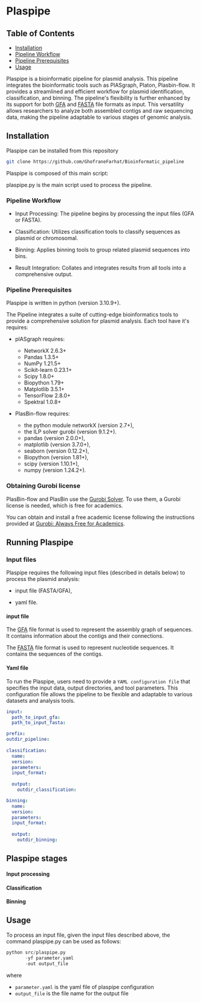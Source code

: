 # Plaspipe

## Table of Contents
- [Installation](#installation)
- [Pipeline Workflow](#PipelineWorkflow)
- [Pipeline Prerequisites](#PipelinePrerequisites)
- [Usage](#Usage)


Plaspipe is a bioinformatic pipeline for plasmid analysis. This pipeline integrates the bioinformatic tools such as PlASgraph, Platon, Plasbin-flow. It provides a streamlined and efficient workflow for plasmid identification, classification, and binning. The pipeline's flexibility is further enhanced by its support for both [GFA](https://gfa-spec.github.io/GFA-spec/) and [FASTA](https://zhanggroup.org/FASTA/) file formats as input. This versatility allows researchers to analyze both assembled contigs and raw sequencing data, making the pipeline adaptable to various stages of genomic analysis.

## Installation

Plaspipe can be installed from this repository 

```bash
git clone https://github.com/GhofraneFarhat/Bioinformatic_pipeline
```

Plaspipe is composed of this main script:

plaspipe.py is the main script used to process the pipeline.


### Pipeline Workflow

- Input Processing: The pipeline begins by processing the input files (GFA or FASTA).

- Classification: Utilizes classification tools to classify sequences as plasmid or chromosomal.

- Binning: Applies binning tools to group related plasmid sequences into bins.

- Result Integration: Collates and integrates results from all tools into a comprehensive output.

### Pipeline Prerequisites

Plaspipe is written in python (version 3.10.9+).

The Pipeline integrates a suite of cutting-edge bioinformatics tools to provide a comprehensive solution for plasmid analysis. Each tool have it's requires:


- plASgraph requires:
    - NetworkX 2.6.3+
    - Pandas 1.3.5+
    - NumPy 1.21.5+
    - Scikit-learn 0.23.1+
    - Scipy 1.8.0+
    - Biopython 1.79+
    - Matplotlib 3.5.1+
    - TensorFlow 2.8.0+
    - Spektral 1.0.8+

- PlasBin-flow requires:
    - the python module networkX (version 2.7+),
    - the ILP solver gurobi (version 9.1.2+).
    - pandas (version 2.0.0+),
    - matplotlib (version 3.7.0+),
    - seaborn (version 0.12.2+),
    - Biopython (version 1.81+),
    - scipy (version 1.10.1+),
    - numpy (version 1.24.2+).

### Obtaining Gurobi license
PlasBin-flow and PlasBin use the [Gurobi Solver](https://www.gurobi.com/). To use them, a Gurobi license is needed, which is free for academics.

You can obtain and install a free academic license following the instructions provided at [Gurobi: Always Free for Academics](https://www.gurobi.com/academia/academic-program-and-licenses/).

## Running Plaspipe

### Input files

Plaspipe requires the following input files (described in details below) to process the plasmid analysis:

- input file (FASTA/GFA),

- yaml file.

#### input file 

The [GFA](https://gfa-spec.github.io/GFA-spec/GFA1.html) file format is used to represent the assembly graph of sequences. It contains information about the contigs and their connections.

The [FASTA](https://zhanggroup.org/FASTA/) file format is used to represent nucleotide sequences. It contains the sequences of the contigs.

#### Yaml file 

To run the Plaspipe, users need to provide a ```YAML configuration file``` that specifies the input data, output directories, and tool parameters. This configuration file allows the pipeline to be flexible and adaptable to various datasets and analysis tools.

```yaml
input:
  path_to_input_gfa: 
  path_to_input_fasta: 

prefix:
outdir_pipeline: 
 
classification:
  name: 
  version: 
  parameters:
  input_format: 
  
  output:
    outdir_classification:

binning:
  name: 
  version:
  parameters: 
  input_format: 
  
  output:
    outdir_binning:

```

## Plaspipe stages

#### Input processing
#### Classification
#### Binning

## Usage

To process an input file, given the input files described above, the command plaspipe.py can be used as follows:

```python
python src/plaspipe.py
       -yf parameter.yaml
       -out output_file
```
where 

- ```parameter.yaml``` is the yaml file of plaspipe configuration
- ```output_file``` is the file name for the output file

